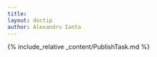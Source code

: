 ```yaml
---
title: 
layout: doctip
author: Alexandru Ianta
---
```


{% include_relative _content/PublishTask.md %}